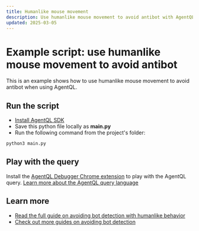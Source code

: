```yaml
---
title: Humanlike mouse movement
description: Use humanlike mouse movement to avoid antibot with AgentQL.
updated: 2025-03-05
---
```


# Example script: use humanlike mouse movement to avoid antibot

This is an example shows how to use humanlike mouse movement to avoid antibot when using AgentQL.

## Run the script

- [Install AgentQL SDK](https://docs.agentql.com/installation/sdk-installation)
- Save this python file locally as **main.py**
- Run the following command from the project's folder:

```bash
python3 main.py
```

## Play with the query

Install the [AgentQL Debugger Chrome extension](https://docs.agentql.com/installation/chrome-extension-installation) to play with the AgentQL query. [Learn more about the AgentQL query language](https://docs.agentql.com/agentql-query/query-intro)

## Learn more

- [Read the full guide on avoiding bot detection with humanlike behavior](https://docs.agentql.com/avoiding-bot-detection/user-like-behavior)
- [Check out more guides on avoiding bot detection](https://docs.agentql.com/avoiding-bot-detection)
